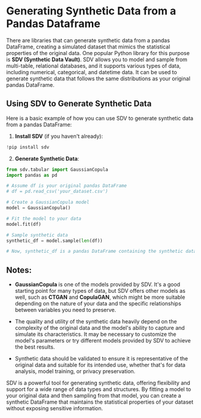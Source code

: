 # Generating Synthetic Data from a Pandas Dataframe

There are libraries that can generate synthetic data from a pandas DataFrame, creating a simulated dataset that mimics the statistical properties of the original data. One popular Python library for this purpose is **SDV (Synthetic Data Vault)**. SDV allows you to model and sample from multi-table, relational databases, and it supports various types of data, including numerical, categorical, and datetime data. It can be used to generate synthetic data that follows the same distributions as your original pandas DataFrame.

## Using SDV to Generate Synthetic Data

Here is a basic example of how you can use SDV to generate synthetic data from a pandas DataFrame:

1. **Install SDV** (if you haven't already):
```python
!pip install sdv
```

2. **Generate Synthetic Data**:
```python
from sdv.tabular import GaussianCopula
import pandas as pd

# Assume df is your original pandas DataFrame
# df = pd.read_csv('your_dataset.csv')

# Create a GaussianCopula model
model = GaussianCopula()

# Fit the model to your data
model.fit(df)

# Sample synthetic data
synthetic_df = model.sample(len(df))

# Now, synthetic_df is a pandas DataFrame containing the synthetic data
```

## Notes:

- **GaussianCopula** is one of the models provided by SDV. It's a good starting point for many types of data, but SDV offers other models as well, such as **CTGAN** and **CopulaGAN**, which might be more suitable depending on the nature of your data and the specific relationships between variables you need to preserve.

- The quality and utility of the synthetic data heavily depend on the complexity of the original data and the model's ability to capture and simulate its characteristics. It may be necessary to customize the model's parameters or try different models provided by SDV to achieve the best results.

- Synthetic data should be validated to ensure it is representative of the original data and suitable for its intended use, whether that's for data analysis, model training, or privacy preservation.

SDV is a powerful tool for generating synthetic data, offering flexibility and support for a wide range of data types and structures. By fitting a model to your original data and then sampling from that model, you can create a synthetic DataFrame that maintains the statistical properties of your dataset without exposing sensitive information.